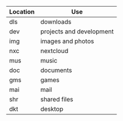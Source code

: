 |Location|Use|
|---|---|
|dls|downloads|
|dev|projects and development|
|img|images and photos|
|nxc|nextcloud|
|mus|music|
|doc|documents|
|gms|games|
|mai|mail|
|shr|shared files|
|dkt|desktop|

